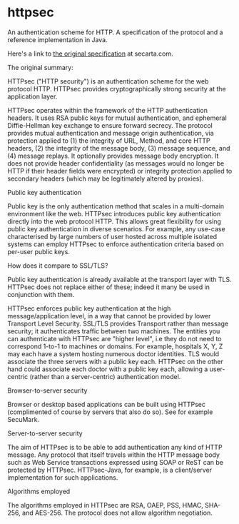 httpsec
=======

An authentication scheme for HTTP. A specification of the protocol and a reference implementation in Java.

Here's a link to [the original specification](http://secarta.com/archived/httpsec/) at secarta.com.

The original summary:

HTTPsec ("HTTP security") is an authentication scheme for the web protocol HTTP. HTTPsec provides cryptographically strong security at the application layer.

HTTPsec operates within the framework of the HTTP authentication headers. It uses RSA public keys for mutual authentication, and ephemeral Diffie-Hellman key exchange to ensure forward secrecy. The protocol provides mutual authentication and message origin authentication, via protection applied to (1) the integrity of URL, Method, and core HTTP headers, (2) the integrity of the message body, (3) message sequence, and (4) message replays. It optionally provides message body encryption. It does not provide header confidentiality (as messages would no longer be HTTP if their header fields were encrypted) or integrity protection applied to secondary headers (which may be legitimately altered by proxies).

Public key authentication

Public key is the only authentication method that scales in a multi-domain environment like the web. HTTPsec introduces public key authentication directly into the web protocol HTTP. This allows great flexibility for using public key authentication in diverse scenarios. For example, any use-case characterised by large numbers of user hosted across multiple isolated systems can employ HTTPsec to enforce authentication criteria based on per-user public keys.

How does it compare to SSL/TLS?

Public key authentication is already available at the transport layer with TLS. HTTPsec does not replace either of these; indeed it many be used in conjunction with them.

HTTPsec enforces public key authentication at the high message/application level, in a way that cannot be provided by lower Transport Level Security. SSL/TLS provides Transport rather than message security; it authenticates traffic between two machines. The entities you can authenticate with HTTPsec are "higher level", i.e they do not need to correspond 1-to-1 to machines or domains. For example, hospitals X, Y, Z may each have a system hosting numerous doctor identities. TLS would associate the three servers with a public key each. HTTPsec on the other hand could associate each doctor with a public key each, allowing a user-centric (rather than a server-centric) authentication model.

Browser-to-server security

Browser or desktop based applications can be built using HTTPsec (complimented of course by servers that also do so). See for example SecuMark.

Server-to-server security

The aim of HTTPsec is to be able to add authentication any kind of HTTP message. Any protocol that itself travels within the HTTP message body such as Web Service transactions expressed using SOAP or ReST can be protected by HTTPsec. HTTPsec-Java, for example, is a client/server implementation for such applications.

Algorithms employed

The algorithms employed in HTTPsec are RSA, OAEP, PSS, HMAC, SHA-256, and AES-256. The protocol does not allow algorithm negotiation.


